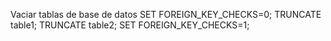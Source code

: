 Vaciar tablas de base de datos
SET FOREIGN_KEY_CHECKS=0;
TRUNCATE table1;
TRUNCATE table2;
SET FOREIGN_KEY_CHECKS=1;

